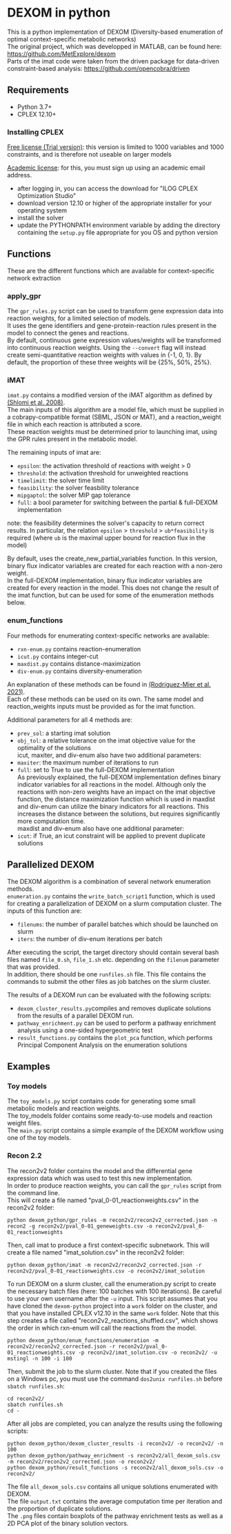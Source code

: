 # DEXOM in python

This is a python implementation of DEXOM (Diversity-based enumeration of optimal context-specific metabolic networks)  
The original project, which was developped in MATLAB, can be found here: https://github.com/MetExplore/dexom  
Parts of the imat code were taken from the driven package for data-driven constraint-based analysis: https://github.com/opencobra/driven

## Requirements
- Python 3.7+
- CPLEX 12.10+

### Installing CPLEX

[Free license (Trial version)](https://www.ibm.com/analytics/cplex-optimizer): this version is limited to 1000 variables and 1000 constraints, and is therefore not useable on larger models

[Academic license](https://www.ibm.com/academic/technology/data-science): for this, you must sign up using an academic email address.
 - after logging in, you can access the download for "ILOG CPLEX Optimization Studio"
 - download version 12.10 or higher of the appropriate installer for your operating system
 - install the solver
 - update the PYTHONPATH environment variable by adding the directory containing the `setup.py` file appropriate for you OS and python version

## Functions

These are the different functions which are available for context-specific network extraction

### apply_gpr
The `gpr_rules.py` script can be used to transform gene expression data into reaction weights, for a limited selection of models.  
It uses the gene identifiers and gene-protein-reaction rules present in the model to connect the genes and reactions.  
By default, continuous gene expression values/weights will be transformed into continuous reaction weights. 
Using the `--convert` flag will instead create semi-quantitative reaction weights with values in {-1, 0, 1}. By default, the proportion of these three weights will be {25%, 50%, 25%}.

### iMAT
`imat.py` contains a modified version of the iMAT algorithm as defined by [(Shlomi et al. 2008)](https://pubmed.ncbi.nlm.nih.gov/18711341/).  
The main inputs of this algorithm are a model file, which must be supplied in a cobrapy-compatible format (SBML, JSON or MAT), and a reaction_weight file in which each reaction is attributed a score.  
These reaction weights must be determined prior to launching imat, using the GPR rules present in the metabolic model.  

The remaining inputs of imat are:
- `epsilon`: the activation threshold of reactions with weight > 0
- `threshold`: the activation threshold for unweighted reactions
- `timelimit`: the solver time limit
- `feasibility`: the solver feasbility tolerance
- `mipgaptol`: the solver MIP gap tolerance
- `full`: a bool parameter for switching between the partial & full-DEXOM implementation

note: the feasibility determines the solver's capacity to return correct results. In particular, the relation `epsilon` > `threshold` > `ub*feasibility` is required (where `ub` is the maximal upper bound for reaction flux in the model)

By default, uses the create_new_partial_variables function. In this version, binary flux indicator variables are created for each reaction with a non-zero weight.  
In the full-DEXOM implementation, binary flux indicator variables are created for every reaction in the model. This does not change the result of the imat function, but can be used for some of the enumeration methods below.

### enum_functions

Four methods for enumerating context-specific networks are available:
- `rxn-enum.py` contains reaction-enumeration
- `icut.py` contains integer-cut
- `maxdist.py` contains distance-maximization
- `div-enum.py` contains diversity-enumeration

An explanation of these methods can be found in [(Rodriguez-Mier et al. 2021)](https://doi.org/10.1371/journal.pcbi.1008730).  
Each of these methods can be used on its own. The same model and reaction_weights inputs must be provided as for the imat function.

Additional parameters for all 4 methods are:
- `prev_sol`: a starting imat solution
- `obj_tol`: a relative tolerance on the imat objective value for the optimality of the solutions  
icut, maxiter, and div-enum also have two additional parameters:
- `maxiter`: the maximum number of iterations to run
- `full`: set to True to use the full-DEXOM implementation  
As previously explained, the full-DEXOM implementation defines binary indicator variables for all reactions in the model. Although only the reactions with non-zero weights have an impact on the imat objective function, the distance maximization function which is used in maxdist and div-enum can utilize the binary indicators for all reactions. This increases the distance between the solutions, but requires significantly more computation time.  
maxdist and div-enum also have one additional parameter:  
- `icut`: if True, an icut constraint will be applied to prevent duplicate solutions

## Parallelized DEXOM

The DEXOM algorithm is a combination of several network enumeration methods.  
`enumeration.py` contains the `write_batch_script1` function, which is used for creating a parallelization of DEXOM on a slurm computation cluster. 
The inputs of this function are:
- `filenums`: the number of parallel batches which should be launched on slurm
- `iters`: the number of div-enum iterations per batch

After executing the script, the target directory should contain several bash files named `file_0.sh`, `file_1.sh` etc. depending on the `filenum` parameter that was provided.  
In addition, there should be one `runfiles.sh` file. This file contains the commands to submit the other files as job batches on the slurm cluster.

The results of a DEXOM run can be evaluated with the following scripts:  
- `dexom_cluster_results.py`compiles and removes duplicate solutions from the results of a parallel DEXOM run.  
- `pathway_enrichment.py` can be used to perform a pathway enrichment analysis using a one-sided hypergeometric test  
- `result_functions.py` contains the `plot_pca` function, which performs Principal Component Analysis on the enumeration solutions

## Examples

### Toy models
The `toy_models.py` script contains code for generating some small metabolic models and reaction weights.  
The toy_models folder contains some ready-to-use models and reaction weight files.  
The `main.py` script contains a simple example of the DEXOM workflow using one of the toy models.

### Recon 2.2
The recon2v2 folder contains the model and the differential gene expression data which was used to test this new implementation.  
In order to produce reaction weights, you can call the `gpr_rules` script from the command line.  
This will create a file named "pval_0-01_reactionweights.csv" in the recon2v2 folder:  
```
python dexom_python/gpr_rules -m recon2v2/recon2v2_corrected.json -n recon2 -g recon2v2/pval_0-01_geneweights.csv -o recon2v2/pval_0-01_reactionweights
```
 
Then, call imat to produce a first context-specific subnetwork. This will create a file named "imat_solution.csv" in the recon2v2 folder:  
```
python dexom_python/imat -m recon2v2/recon2v2_corrected.json -r recon2v2/pval_0-01_reactionweights.csv -o recon2v2/imat_solution
```
To run DEXOM on a slurm cluster, call the enumeration.py script to create the necessary batch files (here: 100 batches with 100 iterations). Be careful to use your own username after the `-u` input. This script assumes that you have cloned the `dexom-python` project into a `work` folder on the cluster, and that you have installed CPLEX v12.10 in the same `work` folder. Note that this step creates a file called "recon2v2_reactions_shuffled.csv", which shows the order in which rxn-enum will call the reactions from the model.  
```
python dexom_python/enum_functions/enumeration -m recon2v2/recon2v2_corrected.json -r recon2v2/pval_0-01_reactionweights.csv -p recon2v2/imat_solution.csv -o recon2v2/ -u mstingl -n 100 -i 100
```
Then, submit the job to the slurm cluster. Note that if you created the files on a Windows pc, you must use the command `dos2unix runfiles.sh` before `sbatch runfiles.sh`:  
```
cd recon2v2/
sbatch runfiles.sh
cd -
```
After all jobs are completed, you can analyze the results using the following scripts:  
```
python dexom_python/dexom_cluster_results -i recon2v2/ -o recon2v2/ -n 100
python dexom_python/pathway_enrichment -s recon2v2/all_dexom_sols.csv -m recon2v2/recon2v2_corrected.json -o recon2v2/
python dexom_python/result_functions -s recon2v2/all_dexom_sols.csv -o recon2v2/
```
The file `all_dexom_sols.csv` contains all unique solutions enumerated with DEXOM.  
The file `output.txt` contains the average computation time per iteration and the proportion of duplicate solutions.  
The `.png` files contain boxplots of the pathway enrichment tests as well as a 2D PCA plot of the binary solution vectors.
